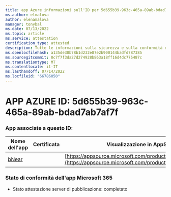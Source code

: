```yaml
---
title: app Azure informazioni sull'ID per 5d655b39-963c-465a-89ab-bdad7ab7af7f
ms.author: elmalova
author: elenamalova
manager: tonybal
ms.date: 07/13/2022
ms.topic: article
ms.service: attestation
certification_type: attested
description: Tutte le informazioni sulla sicurezza e sulla conformità disponibili per 5d655b39-963c-465a-89ab-bdad7ab7af7f.
ms.openlocfilehash: a135de30b78b1d232e87e2b900144badfd787385
ms.sourcegitcommit: 0c7f7f3da27d274928b863a18ff16d4dc775487c
ms.translationtype: MT
ms.contentlocale: it-IT
ms.lasthandoff: 07/14/2022
ms.locfileid: "66786050"
---
```

# <a name="azure-app-id-5d655b39-963c-465a-89ab-bdad7ab7af7f"></a>APP AZURE ID: 5d655b39-963c-465a-89ab-bdad7ab7af7f


### <a name="apps-associated-with-this-id"></a>App associate a questo ID:
| **Nome dell'app** | **Certificata** | **Visualizzazione in AppSource** |
|--------------|---------------|-----------------------|
| [bNear](../forward/WA200004271.md) |  | [https://appsource.microsoft.com/product/office/WA200004271](https://appsource.microsoft.com/product/office/WA200004271) |

### <a name="microsoft-365-app-compliance-status"></a>Stato di conformità dell'app Microsoft 365
- Stato attestazione server di pubblicazione: completato
